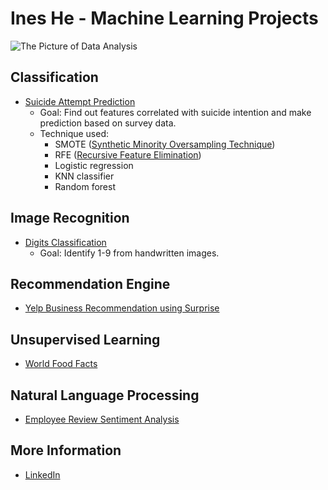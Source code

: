# Ines He - Machine Learning Projects


![The Picture of Data Analysis](https://blog.alexa.com/wp-content/uploads/2014/11/Data-Science_FB.jpeg)

## Classification 
* [Suicide Attempt Prediction](https://github.com/lanzizuan/machine-learning/blob/master/Suicide_Attempt_Prediction.ipynb)
  * Goal: Find out features correlated with suicide intention and make prediction based on survey data.
  * Technique used: 
    * SMOTE ([Synthetic Minority Oversampling Technique](https://jair.org/index.php/jair/article/view/10302))
    * RFE ([Recursive Feature Elimination](https://topepo.github.io/caret/recursive-feature-elimination.html))
    * Logistic regression
    * KNN classifier
    * Random forest

## Image Recognition
* [Digits Classification](https://colab.research.google.com/drive/1i84xRM9-M2Qt6Xb4teoxppECWdfhGM5Q)
  * Goal: Identify 1-9 from handwritten images.

## Recommendation Engine
* [Yelp Business Recommendation using Surprise](https://colab.research.google.com/drive/1A7MdG5sUPduWJJpdHfeTpVbxfaLYSXrK)

## Unsupervised Learning
* [World Food Facts](https://colab.research.google.com/drive/1PQPclYt6l7dG7SSmoFYTEHf0E97kAblP)

## Natural Language Processing
* [Employee Review Sentiment Analysis](https://colab.research.google.com/drive/13AeR8dn6lTgHJNrnp7zuQzZAQuwy6xM4)


## More Information
* [LinkedIn](https://www.linkedin.com/in/ines-ziwei-he/)











